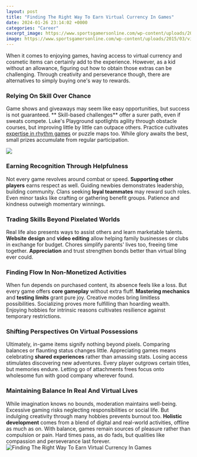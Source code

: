 ```yaml
---
layout: post
title: "Finding The Right Way To Earn Virtual Currency In Games"
date: 2024-01-26 23:14:02 +0000
categories: "Career"
excerpt_image: https://www.sportsgamersonline.com/wp-content/uploads/2015/03/videogame_virtual_currency.jpg
image: https://www.sportsgamersonline.com/wp-content/uploads/2015/03/videogame_virtual_currency.jpg
---
```


When it comes to enjoying games, having access to virtual currency and cosmetic items can certainly add to the experience. However, as a kid without an allowance, figuring out how to obtain those extras can be challenging. Through creativity and perseverance though, there are alternatives to simply buying one's way to rewards.
### Relying On Skill Over Chance 
Game shows and giveaways may seem like easy opportunities, but success is not guaranteed. ** Skill-based challenges** offer a surer path, even if sweats compete. Luke's Playground spotlights agility through obstacle courses, but improving little by little can outpace others. Practice cultivates [expertise in rhythm games](https://store.fi.io.vn/dog-breed-schipperke-funny-s-for-dog-lovers348-2) or puzzle maps too. While glory awaits the best, small prizes accumulate from regular participation.

![](https://imgix.bustle.com/mic/husyxnzytyf8mmi1rdwofmsprfqzmu13vpv7itdjh43damnojgzs2tw2jbiahhex.jpg?w=1200&amp;h=630&amp;fit=crop&amp;crop=faces&amp;fm=jpg)
### Earning Recognition Through Helpfulness  
Not every game revolves around combat or speed. **Supporting other players** earns respect as well. Guiding newbies demonstrates leadership, building community. Clans seeking **loyal teammates** may reward such roles. Even minor tasks like crafting or gathering benefit groups. Patience and kindness outweigh momentary winnings.
### Trading Skills Beyond Pixelated Worlds
Real life also presents ways to assist others and learn marketable talents. **Website design** and **video editing** allow helping family businesses or clubs in exchange for budget. Chores simplify parents' lives too, freeing time together. **Appreciation** and trust strengthen bonds better than virtual bling ever could.
### Finding Flow In Non-Monetized Activities  
When fun depends on purchased content, its absence feels like a loss. But every game offers **core gameplay** without extra fluff. **Mastering mechanics** and **testing limits** grant pure joy. Creative modes bring limitless possibilities. Socializing proves more fulfilling than hoarding wealth. Enjoying hobbies for intrinsic reasons cultivates resilience against temporary restrictions. 
### Shifting Perspectives On Virtual Possessions
Ultimately, in-game items signify nothing beyond pixels. Comparing balances or flaunting status changes little. Appreciating games means celebrating **shared experiences** rather than amassing stats. Losing access stimulates discovering new adventures. Every player outgrows certain titles, but memories endure. Letting go of attachments frees focus onto wholesome fun with good company wherever found.
### Maintaining Balance In Real And Virtual Lives  
While imagination knows no bounds, moderation maintains well-being. Excessive gaming risks neglecting responsibilities or social life. But indulging creativity through many hobbies prevents burnout too. **Holistic development** comes from a blend of digital and real-world activities, offline as much as on.
With balance, games remain sources of pleasure rather than compulsion or pain. Hard times pass, as do fads, but qualities like compassion and perseverance last forever.
![Finding The Right Way To Earn Virtual Currency In Games](https://www.sportsgamersonline.com/wp-content/uploads/2015/03/videogame_virtual_currency.jpg)